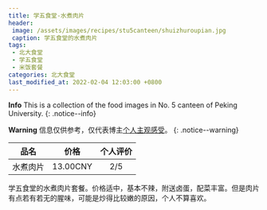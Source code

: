 ```yaml
---
title: 学五食堂-水煮肉片
header: 
 image: /assets/images/recipes/stu5canteen/shuizhuroupian.jpg
 caption: 学五食堂的水煮肉片
tags: 
 - 北大食堂
 - 学五食堂
 - 米饭套餐
categories: 北大食堂
last_modified_at: 2022-02-04 12:03:00 +0800
---
```


**Info** This is a collection of the food images in No. 5 canteen of Peking University. 
{: .notice--info}

**Warning** 信息仅供参考，仅代表博主<u>个人主观感受</u>。
{: .notice--warning}


|   品名   |   价格   | 个人评价 |
| :------: | :------: | :------: |
| 水煮肉片 | 13.00CNY |   2/5    |

学五食堂的水煮肉片套餐。价格适中，基本不辣，附送卤蛋，配菜丰富。但是肉片有点若有若无的腥味，可能是炒得比较嫩的原因，个人不算喜欢。



